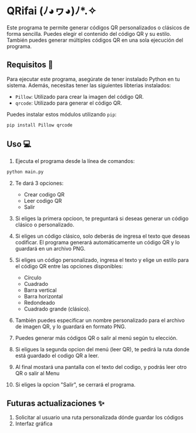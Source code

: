 
# QRifai (⁠ﾉ⁠◕⁠ヮ⁠◕⁠)⁠ﾉ⁠*⁠.⁠✧

Este programa te permite generar códigos QR personalizados o clásicos de forma sencilla. Puedes elegir el contenido del código QR y su estilo. 
También puedes generar múltiples códigos QR en una sola ejecución del programa.

## Requisitos 📜

Para ejecutar este programa, asegúrate de tener instalado Python en tu sistema. Además, necesitas tener las siguientes libterias instalados:

- `Pillow`: Utilizado para crear la imagen del código QR.
- `qrcode`: Utilizado para generar el código QR.

Puedes instalar estos módulos utilizando `pip`:

```bash
pip install Pillow qrcode
```

## Uso 💻

1. Ejecuta el programa desde la línea de comandos:

```bash
python main.py
```
2. Te dará 3 opciones:
   * Crear codigo QR
   * Leer codigo QR
   * Salir

3. Si eliges la primera opcioon, te preguntará si deseas generar un código clásico o personalizado.

3. Si eliges un código clásico, solo deberás de ingresa el texto que deseas codificar. El programa generará automáticamente un
código QR y lo guardará en un archivo PNG.

5. Si eliges un código personalizado, ingresa el texto y elige un estilo para el código QR entre las opciones disponibles:
   * Círculo
   * Cuadrado
   * Barra vertical
   * Barra horizontal
   * Redondeado
   * Cuadrado grande (clásico).
6. También puedes especificar un nombre personalizado para el archivo de imagen QR, y lo guardará en formato PNG.
7. Puedes generar más códigos QR o salir al menú según tu elección.
9. Si eligues la segunda opcion del menú (leer QR), te pedirá la ruta donde está guardado el codigo QR a leer.
10. Al final mostará una pantalla con el texto del codigo, y podrás leer otro QR o salir al Menu
11. Si eliges la opcion "Salir", se cerrará el programa.

## Futuras actualizaciones ✨

1. Solicitar al usuario una ruta personalizada dónde guardar los códigos
2. Interfaz gráfica
